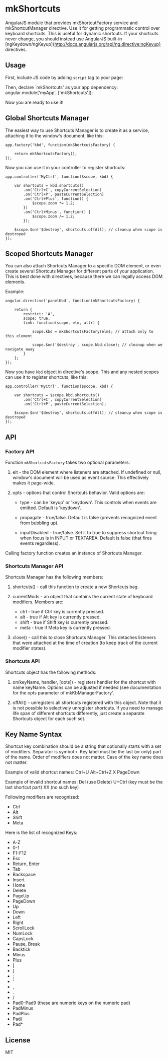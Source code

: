 # mkShortcuts

AngularJS module that provides mkShortcutFactory service and mkShortcutManager directive. Use it for getting programmatic control over
keyboard shortcuts. This is useful for dynamic shortcuts. If your shortcuts never change, you should instead
use AngularJS built-in [ngKeydown/ngKeyup]{http://docs.angularjs.org/api/ng.directive:ngKeyup} directives.

## Usage

First, include JS code by adding `script` tag to your page:
	<script src='//pgmmpk.github.io/mk-shortcuts/dist/mk-shortcuts-min.js'> </script>

Then, declare `mkShortcuts' as your app dependency:
	angular.module('myApp', ['mkShortcuts']);

Now you are ready to use it!
	
## Global Shortcuts Manager

The easiest way to use Shortcuts Manager is to create it as a service, attaching it to the window's document, like this:

	app.factory('kbd', function(mkShortcutsFactory) {
		
		return mkShortcutsFactory();
	});

Now you can use it in your controller to register shortcuts:

	app.controller('MyCtrl', function($scope, kbd) {
		
		var shortcuts = kbd.shortcuts()
			.on('Ctrl+C', copyCurrentSelection)
			.on('Ctrl+P', pasteCurrentSelection)
			.on('Ctrl+Plus', function() {
				$scope.zoom *= 1.2;
			})
			.on('Ctrl+Minus', function() {
				$scope.zoom /= 1.2;
			});
			
		$scope.$on('$destroy', shortcuts.offAll); // cleanup when scope is destroyed
	});

## Scoped Shortcuts Manager

You can also attach Shortcuts Manager to a specific DOM element, or even create several Shortcuts Manager
for different parts of your application. This is best done with directives, because there we can legally
access DOM elements.

Example:

	angular.directive('panelKbd', function(mkShortcutsFactory) {
	
		return {
			restrict: 'A',
			scope: true,
			link: function(scope, elm, attr) {
				
				scope.kbd = mkShortcutsFactory(elm); // attach only to this element
				
				scope.$on('$destroy', scope.kbd.close); // cleanup when we navigate away 
			}
		};
	});

Now you have `kbd` object in directive's scope. This and any nested scopes can use it to register shortcuts, like this:

	app.controller('MyCtrl', function($scope, kbd) {
		
		var shortcuts = $scope.kbd.shortcuts()
			.on('Ctrl+C', copyCurrentSelection)
			.on('Ctrl+P', pasteCurrentSelection);
			
		$scope.$on('$destroy', shortcuts.offAll); // cleanup when scope is destroyed
	});
	
## API

### Factory API

Function `mkShortcutsFactory` takes two optional parameters:

1. elt - the DOM element where listeners are attached. If undefined or null, window's document will be used as event source. 
         This effectively makes it page-wide.

2. opts - options that control Shortcuts behavior. Valid options are:

	* type          - can be 'keyup' or 'keydown'. This controls when events are emitted. Default is 'keydown'.

	* propagate     - true/false. Default is false (prevents recognized event from bubbling up).

	* inputDisabled - true/false. Set it to true to suppress shortcut firing when focus is in INPUT or TEXTAREA. Default
	                  is false (that fires events regardless).

Calling factory function creates an instance of Shortcuts Manager.

### Shortcuts Manager API

Shortcuts Manager has the following members:

1. shortcuts() - call this function to create a new Shortcuts bag.

2. currentMods - an object that contains the current state of keyboard modifiers. Members are:

	* ctrl  - true if Ctrl key is currently pressed.
	* alt   - true if Alt key is currently pressed.
	* shift - true if Shift key is currently pressed.
	* meta  - true if Meta key is currently pressed.

3. close() - call this to close Shortcuts Manager. This detaches listeners that were attached at the time of creation (to keep
             track of the current modifier states).
             
### Shortcuts API

Shortcuts object has the following methods:

1. on(keyName, handler, [opts]) - registers handler for the shortcut with name keyName. Options can be adjusted if needed
                                 (see documentation for the opts parameter of mkKbManagerFactory'.

2. offAll() - unregisters all shortcuts registered with this object. Note that it is not possible to selectively unregister
              shortcuts. If you need to manage life span of different shortcuts differently, just create a separate Shortcuts
              object for each such set.
	
## Key Name Syntax

Shortcut key combination should be a string that optionally starts with a set of modifiers. Separator is
symbol `+`. Key label must be the last (or only) part of the name. Order of modifiers does not matter.
Case of the key name does not matter.

Example of valid shortcut names:
	Ctrl+U
	Alt+Ctrl+Z
	X
	PageDown

Example of invalid shortcut names:
	Del    (use Delete)
	U+Ctrl (key must be the last shortcut part)
	XX     (no such key)

Following modifiers are recognized:

* Ctrl
* Alt
* Shift
* Meta

Here is the list of recognized Keys:

* A-Z
* 0-1
* F1-F12
* Esc
* Return, Enter
* Tab
* Backspace
* Insert
* Home
* Delete
* PageUp
* PageDown
* Up
* Down
* Left
* Right
* ScrollLock
* NumLock
* CapsLock
* Pause, Break
* Backtick
* Minus
* Plus
* [
* ]
* ;
* '
* ,
* .
* /
* Pad0-Pad9 (these are numeric keys on the numeric pad)
* PadMinus
* PadPlus
* Pad/
* Pad*
 
## License
MIT
